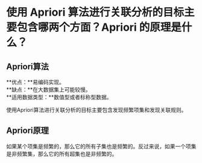 ﻿# 使用 Apriori 算法进行关联分析的目标主要包含哪两个方面？Apriori 的原理是什么？
## Apriori算法
**优点：**易编码实现。  
**缺点：**在大数据集上可能较慢。  
**适用数据类型：**数值型或者标称型数据。  
  
使用Apriori算法进行关联分析的目标主要包含发现频繁项集和发现关联规则。
## Apriori原理
如果某个项集是频繁的，那么它的所有子集也是频繁的。反过来说，如果一个项集是非频繁集，那么它的所有超集也是非频繁的。



